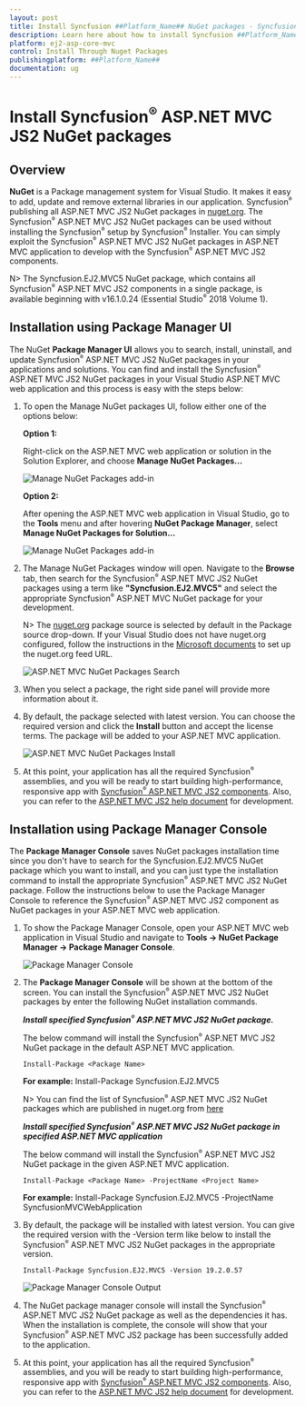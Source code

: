 ```yaml
---
layout: post
title: Install Syncfusion ##Platform_Name## NuGet packages - Syncfusion
description: Learn here about how to install Syncfusion ##Platform_Name## NuGet packages from Package manager and NuGet manager.
platform: ej2-asp-core-mvc
control: Install Through Nuget Packages
publishingplatform: ##Platform_Name##
documentation: ug
---
```


# Install Syncfusion<sup>&reg;</sup> ASP.NET MVC JS2 NuGet packages

## Overview

**NuGet** is a Package management system for Visual Studio. It makes it easy to add, update and remove external libraries in our application. Syncfusion<sup style="font-size:70%">&reg;</sup> publishing all ASP.NET MVC JS2  NuGet packages in [nuget.org](https://www.nuget.org/packages?q=Tags%3A%22AspNet.MVC%20EJ2%22+syncfusion). The Syncfusion<sup style="font-size:70%">&reg;</sup> ASP.NET MVC JS2 NuGet packages can be used without installing the Syncfusion<sup style="font-size:70%">&reg;</sup> setup by Syncfusion<sup style="font-size:70%">&reg;</sup> Installer. You can simply exploit the Syncfusion<sup style="font-size:70%">&reg;</sup> ASP.NET MVC JS2 NuGet packages in ASP.NET MVC application to develop with the Syncfusion<sup style="font-size:70%">&reg;</sup> ASP.NET MVC JS2 components.

N> The Syncfusion.EJ2.MVC5 NuGet package, which contains all Syncfusion<sup style="font-size:70%">&reg;</sup> ASP.NET MVC JS2 components in a single package, is available beginning with v16.1.0.24 (Essential Studio<sup style="font-size:70%">&reg;</sup> 2018 Volume 1).

## Installation using Package Manager UI

The NuGet **Package Manager UI** allows you to search, install, uninstall, and update Syncfusion<sup style="font-size:70%">&reg;</sup> ASP.NET MVC JS2 NuGet packages in your applications and solutions. You can find and install the Syncfusion<sup style="font-size:70%">&reg;</sup> ASP.NET MVC JS2 NuGet packages in your Visual Studio ASP.NET MVC web application and this process is easy with the steps below:

1. To open the Manage NuGet packages UI, follow either one of the options below:

    **Option 1:**

    Right-click on the ASP.NET MVC web application or solution in the Solution Explorer, and choose **Manage NuGet Packages...**

    ![Manage NuGet Packages add-in](images/ManageNuGet.png)

    **Option 2:**

    After opening the ASP.NET MVC web application in Visual Studio, go to the **Tools** menu and after hovering **NuGet Package Manager**, select **Manage NuGet Packages for Solution...**

    ![Manage NuGet Packages add-in](images/ManageNuGetOption2.png)

2. The Manage NuGet Packages window will open. Navigate to the **Browse** tab, then search for the Syncfusion<sup style="font-size:70%">&reg;</sup> ASP.NET MVC JS2 NuGet packages using a term like **"Syncfusion.EJ2.MVC5"** and select the appropriate Syncfusion<sup style="font-size:70%">&reg;</sup> ASP.NET MVC NuGet package for your development.

    N> The [nuget.org](https://api.nuget.org/v3/index.json) package source is selected by default in the Package source drop-down. If your Visual Studio does not have nuget.org configured, follow the instructions in the [Microsoft documents](https://docs.microsoft.com/en-us/nuget/tools/package-manager-ui#package-sources) to set up the nuget.org feed URL.

    ![ASP.NET MVC NuGet Packages Search](images/NuGetSearch.png)

3. When you select a package, the right side panel will provide more information about it.

4. By default, the package selected with latest version. You can choose the required version and click the **Install** button and accept the license terms. The package will be added to your ASP.NET MVC application.

    ![ASP.NET MVC NuGet Packages Install](images/InstallNuGet.png)

5. At this point, your application has all the required Syncfusion<sup style="font-size:70%">&reg;</sup> assemblies, and you will be ready to start building high-performance, responsive app with [Syncfusion<sup style="font-size:70%">&reg;</sup> ASP.NET MVC JS2 components](https://www.syncfusion.com/aspnet-mvc-ui-controls). Also, you can refer to the [ASP.NET MVC JS2 help document](https://ej2.syncfusion.com/aspnetmvc/documentation/introduction/) for development.

## Installation using Package Manager Console

The **Package Manager Console** saves NuGet packages installation time since you don't have to search for the Syncfusion.EJ2.MVC5 NuGet package which you want to install, and you can just type the installation command to install the appropriate Syncfusion<sup style="font-size:70%">&reg;</sup> ASP.NET MVC JS2 NuGet package. Follow the instructions below to use the Package Manager Console to reference the Syncfusion<sup style="font-size:70%">&reg;</sup> ASP.NET MVC JS2 component as NuGet packages in your ASP.NET MVC web application.

1. To show the Package Manager Console, open your ASP.NET MVC web application in Visual Studio and navigate to **Tools -> NuGet Package Manager -> Package Manager Console**.

    ![Package Manager Console ](images/console.png)

2. The **Package Manager Console** will be shown at the bottom of the screen. You can install the Syncfusion<sup style="font-size:70%">&reg;</sup> ASP.NET MVC JS2 NuGet packages by enter the following NuGet installation commands.

    ***Install specified Syncfusion<sup style="font-size:70%">&reg;</sup> ASP.NET MVC JS2 NuGet package.***

    The below command will install the Syncfusion<sup style="font-size:70%">&reg;</sup> ASP.NET MVC JS2 NuGet package in the default ASP.NET MVC application.

    ```Install-Package <Package Name>```

    **For example:** Install-Package Syncfusion.EJ2.MVC5

    N> You can find the list of Syncfusion<sup style="font-size:70%">&reg;</sup> ASP.NET MVC JS2 NuGet packages which are published in nuget.org from [here](https://www.nuget.org/packages?q=Tags%3A%22AspNet.Mvc%20EJ2%22+syncfusion)

    ***Install specified Syncfusion<sup style="font-size:70%">&reg;</sup> ASP.NET MVC JS2 NuGet package in specified ASP.NET MVC application***

    The below command will install the Syncfusion<sup style="font-size:70%">&reg;</sup> ASP.NET MVC JS2 NuGet package in the given ASP.NET MVC application.

    ```Install-Package <Package Name> -ProjectName <Project Name>```

    **For example:** Install-Package Syncfusion.EJ2.MVC5 -ProjectName SyncfusionMVCWebApplication

3. By default, the package will be installed with latest version. You can give the required version with the -Version term like below to install the Syncfusion<sup style="font-size:70%">&reg;</sup> ASP.NET MVC JS2 NuGet packages in the appropriate version.

    ```Install-Package Syncfusion.EJ2.MVC5 -Version 19.2.0.57```

    ![Package Manager Console Output ](images/ConsoleInstallationOutput.PNG)

4. The NuGet package manager console will install the Syncfusion<sup style="font-size:70%">&reg;</sup> ASP.NET MVC JS2 NuGet package as well as the dependencies it has. When the installation is complete, the console will show that your Syncfusion<sup style="font-size:70%">&reg;</sup> ASP.NET MVC JS2 package has been successfully added to the application.

5. At this point, your application has all the required Syncfusion<sup style="font-size:70%">&reg;</sup> assemblies, and you will be ready to start building high-performance, responsive app with [Syncfusion<sup style="font-size:70%">&reg;</sup> ASP.NET MVC JS2 components](https://www.syncfusion.com/aspnet-core-ui-controls). Also, you can refer to the [ASP.NET MVC JS2 help document](https://ej2.syncfusion.com/aspnetcore/documentation/introduction/) for development.